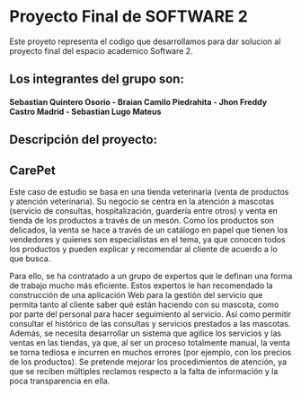 # Proyecto Final de SOFTWARE 2

Este proyeto representa el codigo que desarrollamos para dar solucion al proyecto final del espacio academico Software 2.

## Los integrantes del grupo son:

#### Sebastian Quintero Osorio - Braian Camilo Piedrahita - Jhon Freddy Castro Madrid - Sebastian Lugo Mateus

## Descripción del proyecto:

## CarePet

Este caso de estudio se basa en una tienda veterinaria (venta de productos y atención veterinaria). Su negocio se centra en la atención a mascotas (servicio de consultas, hospitalización, guardería entre otros) y venta en tienda de los productos a través de un mesón. Como los productos son delicados, la venta se hace a través de un catálogo en papel que tienen los vendedores y quienes son especialistas en el tema, ya que conocen todos los productos y pueden explicar y recomendar al cliente de acuerdo a lo que busca.

Para ello, se ha contratado a un grupo de expertos que le definan una forma de trabajo mucho más eficiente. Estos expertos le han recomendado la construcción de una aplicación Web para la gestión del servicio que permita tanto al cliente saber qué están haciendo con su mascota, como por parte del personal para hacer seguimiento al servicio. Así como permitir consultar el histórico de las consultas y servicios prestados a las mascotas. Además, se necesita desarrollar un sistema que agilice los servicios y las ventas en las tiendas, ya que, al ser un proceso totalmente manual, la venta se torna tediosa e incurren en muchos errores (por ejemplo, con los precios de los productos). Se pretende mejorar los procedimientos de atención, ya que se reciben múltiples reclamos respecto a la falta de información y la poca transparencia en ella.

